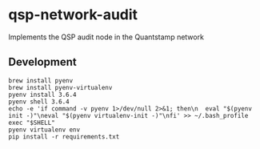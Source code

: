 # qsp-network-audit
Implements the QSP audit node in the Quantstamp network

## Development

```
brew install pyenv
brew install pyenv-virtualenv
pyenv install 3.6.4
pyenv shell 3.6.4
echo -e 'if command -v pyenv 1>/dev/null 2>&1; then\n  eval "$(pyenv init -)"\neval "$(pyenv virtualenv-init -)"\nfi' >> ~/.bash_profile
exec "$SHELL"
pyenv virtualenv env
pip install -r requirements.txt
```
